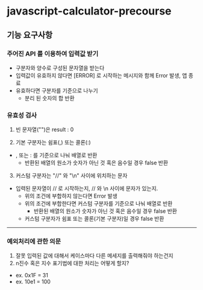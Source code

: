 # javascript-calculator-precourse

## 기능 요구사항

### 주어진 API 를 이용하여 입력값 받기

- 구분자와 양수로 구성된 문자열을 받는다
- 입력값이 유효하지 않다면 [ERROR] 로 시작하는 메시지와 함께 Error 발생, 앱 종료
- 유효하다면 구분자를 기준으로 나누기
  - 분리 된 숫자의 합 반환

### 유효성 검사

1. 빈 문자열("")은 result : 0

2. 기본 구분자는 쉼표(,) 또는 콜론(:)

- , 또는 : 를 기준으로 나눠 배열로 반환
  - 반환된 배열의 원소가 숫자가 아닌 것 혹은 음수일 경우 false 반환

3. 커스텀 구분자는 "//" 와 "\n" 사이에 위치하는 문자

- 입력된 문자열이 // 로 시작하는지, // 와 \n 사이에 문자가 있는지.
  - 위의 조건에 부합하지 않는다면 Error 발생
  - 위의 조건에 부합한다면 커스텀 구분자를 기준으로 나눠 배열로 반환
    - 반환된 배열의 원소가 숫자가 아닌 것 혹은 음수일 경우 false 반환
  - 커스텀 구분자가 쉼표 또는 콜론(기본 구분자)일 경우 false 반환

---

### 예외처리에 관한 의문

1. 잘못 입력된 값에 대해서 케이스마다 다른 메세지를 출력해줘야 하는건지
2. n진수 혹은 지수 표기법에 대한 처리는 어떻게 할지?

- ex. 0x1F = 31
- ex. 10e1 = 100
